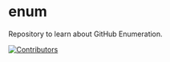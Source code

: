 # enum
Repository to learn about GitHub Enumeration.


























[![Contributors](https://img.shields.io/badge/Contributors-2-brightgreen)](https://github.com/EurydiceCorp/enum/graphs/contributors)
